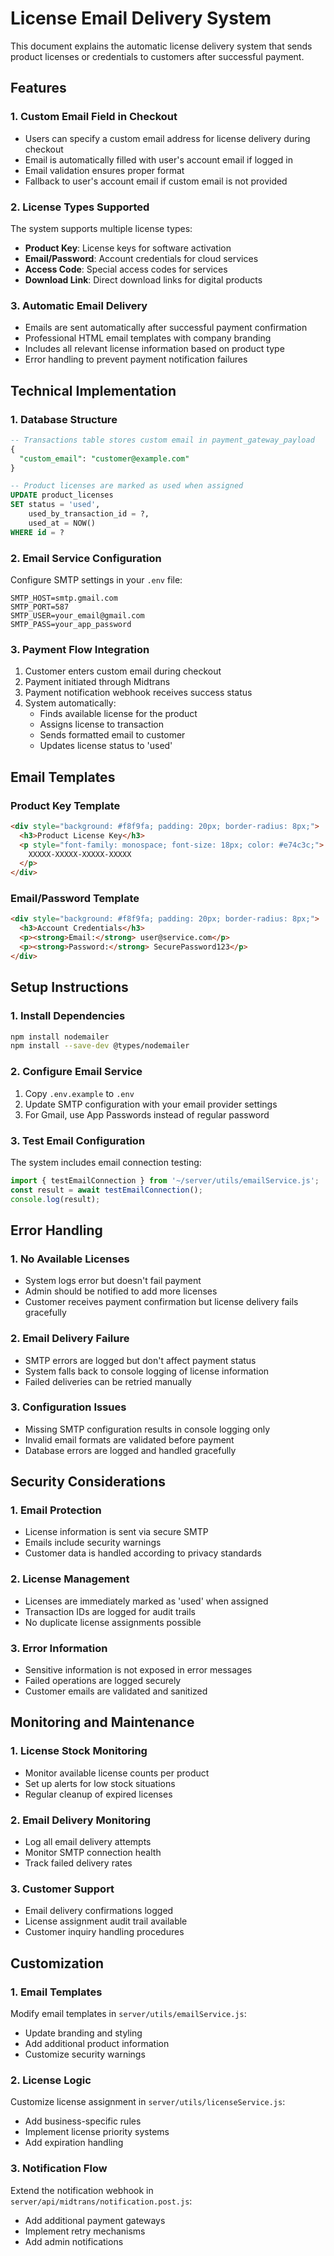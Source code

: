 # License Email Delivery System

This document explains the automatic license delivery system that sends product licenses or credentials to customers after successful payment.

## Features

### 1. Custom Email Field in Checkout
- Users can specify a custom email address for license delivery during checkout
- Email is automatically filled with user's account email if logged in
- Email validation ensures proper format
- Fallback to user's account email if custom email is not provided

### 2. License Types Supported
The system supports multiple license types:
- **Product Key**: License keys for software activation
- **Email/Password**: Account credentials for cloud services
- **Access Code**: Special access codes for services
- **Download Link**: Direct download links for digital products

### 3. Automatic Email Delivery
- Emails are sent automatically after successful payment confirmation
- Professional HTML email templates with company branding
- Includes all relevant license information based on product type
- Error handling to prevent payment notification failures

## Technical Implementation

### 1. Database Structure
```sql
-- Transactions table stores custom email in payment_gateway_payload
{
  "custom_email": "customer@example.com"
}

-- Product licenses are marked as used when assigned
UPDATE product_licenses 
SET status = 'used', 
    used_by_transaction_id = ?, 
    used_at = NOW()
WHERE id = ?
```

### 2. Email Service Configuration
Configure SMTP settings in your `.env` file:
```env
SMTP_HOST=smtp.gmail.com
SMTP_PORT=587
SMTP_USER=your_email@gmail.com
SMTP_PASS=your_app_password
```

### 3. Payment Flow Integration
1. Customer enters custom email during checkout
2. Payment initiated through Midtrans
3. Payment notification webhook receives success status
4. System automatically:
   - Finds available license for the product
   - Assigns license to transaction
   - Sends formatted email to customer
   - Updates license status to 'used'

## Email Templates

### Product Key Template
```html
<div style="background: #f8f9fa; padding: 20px; border-radius: 8px;">
  <h3>Product License Key</h3>
  <p style="font-family: monospace; font-size: 18px; color: #e74c3c;">
    XXXXX-XXXXX-XXXXX-XXXXX
  </p>
</div>
```

### Email/Password Template
```html
<div style="background: #f8f9fa; padding: 20px; border-radius: 8px;">
  <h3>Account Credentials</h3>
  <p><strong>Email:</strong> user@service.com</p>
  <p><strong>Password:</strong> SecurePassword123</p>
</div>
```

## Setup Instructions

### 1. Install Dependencies
```bash
npm install nodemailer
npm install --save-dev @types/nodemailer
```

### 2. Configure Email Service
1. Copy `.env.example` to `.env`
2. Update SMTP configuration with your email provider settings
3. For Gmail, use App Passwords instead of regular password

### 3. Test Email Configuration
The system includes email connection testing:
```javascript
import { testEmailConnection } from '~/server/utils/emailService.js';
const result = await testEmailConnection();
console.log(result);
```

## Error Handling

### 1. No Available Licenses
- System logs error but doesn't fail payment
- Admin should be notified to add more licenses
- Customer receives payment confirmation but license delivery fails gracefully

### 2. Email Delivery Failure
- SMTP errors are logged but don't affect payment status
- System falls back to console logging of license information
- Failed deliveries can be retried manually

### 3. Configuration Issues
- Missing SMTP configuration results in console logging only
- Invalid email formats are validated before payment
- Database errors are logged and handled gracefully

## Security Considerations

### 1. Email Protection
- License information is sent via secure SMTP
- Emails include security warnings
- Customer data is handled according to privacy standards

### 2. License Management
- Licenses are immediately marked as 'used' when assigned
- Transaction IDs are logged for audit trails
- No duplicate license assignments possible

### 3. Error Information
- Sensitive information is not exposed in error messages
- Failed operations are logged securely
- Customer emails are validated and sanitized

## Monitoring and Maintenance

### 1. License Stock Monitoring
- Monitor available license counts per product
- Set up alerts for low stock situations
- Regular cleanup of expired licenses

### 2. Email Delivery Monitoring
- Log all email delivery attempts
- Monitor SMTP connection health
- Track failed delivery rates

### 3. Customer Support
- Email delivery confirmations logged
- License assignment audit trail available
- Customer inquiry handling procedures

## Customization

### 1. Email Templates
Modify email templates in `server/utils/emailService.js`:
- Update branding and styling
- Add additional product information
- Customize security warnings

### 2. License Logic
Customize license assignment in `server/utils/licenseService.js`:
- Add business-specific rules
- Implement license priority systems
- Add expiration handling

### 3. Notification Flow
Extend the notification webhook in `server/api/midtrans/notification.post.js`:
- Add additional payment gateways
- Implement retry mechanisms
- Add admin notifications

